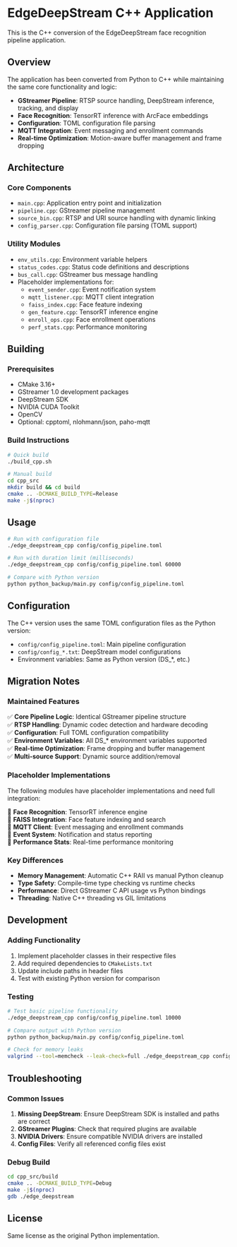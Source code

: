 # EdgeDeepStream C++ Application

This is the C++ conversion of the EdgeDeepStream face recognition pipeline application.

## Overview

The application has been converted from Python to C++ while maintaining the same core functionality and logic:

- **GStreamer Pipeline**: RTSP source handling, DeepStream inference, tracking, and display
- **Face Recognition**: TensorRT inference with ArcFace embeddings
- **Configuration**: TOML configuration file parsing
- **MQTT Integration**: Event messaging and enrollment commands
- **Real-time Optimization**: Motion-aware buffer management and frame dropping

## Architecture

### Core Components

- `main.cpp`: Application entry point and initialization
- `pipeline.cpp`: GStreamer pipeline management
- `source_bin.cpp`: RTSP and URI source handling with dynamic linking
- `config_parser.cpp`: Configuration file parsing (TOML support)

### Utility Modules

- `env_utils.cpp`: Environment variable helpers
- `status_codes.cpp`: Status code definitions and descriptions
- `bus_call.cpp`: GStreamer bus message handling
- Placeholder implementations for:
  - `event_sender.cpp`: Event notification system
  - `mqtt_listener.cpp`: MQTT client integration
  - `faiss_index.cpp`: Face feature indexing
  - `gen_feature.cpp`: TensorRT inference engine
  - `enroll_ops.cpp`: Face enrollment operations
  - `perf_stats.cpp`: Performance monitoring

## Building

### Prerequisites

- CMake 3.16+
- GStreamer 1.0 development packages
- DeepStream SDK
- NVIDIA CUDA Toolkit
- OpenCV
- Optional: cpptoml, nlohmann/json, paho-mqtt

### Build Instructions

```bash
# Quick build
./build_cpp.sh

# Manual build
cd cpp_src
mkdir build && cd build
cmake .. -DCMAKE_BUILD_TYPE=Release
make -j$(nproc)
```

## Usage

```bash
# Run with configuration file
./edge_deepstream_cpp config/config_pipeline.toml

# Run with duration limit (milliseconds)
./edge_deepstream_cpp config/config_pipeline.toml 60000

# Compare with Python version
python python_backup/main.py config/config_pipeline.toml
```

## Configuration

The C++ version uses the same TOML configuration files as the Python version:

- `config/config_pipeline.toml`: Main pipeline configuration
- `config/config_*.txt`: DeepStream model configurations
- Environment variables: Same as Python version (DS_*, etc.)

## Migration Notes

### Maintained Features

✅ **Core Pipeline Logic**: Identical GStreamer pipeline structure  
✅ **RTSP Handling**: Dynamic codec detection and hardware decoding  
✅ **Configuration**: Full TOML configuration compatibility  
✅ **Environment Variables**: All DS_* environment variables supported  
✅ **Real-time Optimization**: Frame dropping and buffer management  
✅ **Multi-source Support**: Dynamic source addition/removal  

### Placeholder Implementations

The following modules have placeholder implementations and need full integration:

🔄 **Face Recognition**: TensorRT inference engine  
🔄 **FAISS Integration**: Face feature indexing and search  
🔄 **MQTT Client**: Event messaging and enrollment commands  
🔄 **Event System**: Notification and status reporting  
🔄 **Performance Stats**: Real-time performance monitoring  

### Key Differences

- **Memory Management**: Automatic C++ RAII vs manual Python cleanup
- **Type Safety**: Compile-time type checking vs runtime checks
- **Performance**: Direct GStreamer C API usage vs Python bindings
- **Threading**: Native C++ threading vs GIL limitations

## Development

### Adding Functionality

1. Implement placeholder classes in their respective files
2. Add required dependencies to `CMakeLists.txt`
3. Update include paths in header files
4. Test with existing Python version for comparison

### Testing

```bash
# Test basic pipeline functionality
./edge_deepstream_cpp config/config_pipeline.toml 10000

# Compare output with Python version
python python_backup/main.py config/config_pipeline.toml

# Check for memory leaks
valgrind --tool=memcheck --leak-check=full ./edge_deepstream_cpp config/config_pipeline.toml 5000
```

## Troubleshooting

### Common Issues

1. **Missing DeepStream**: Ensure DeepStream SDK is installed and paths are correct
2. **GStreamer Plugins**: Check that required plugins are available
3. **NVIDIA Drivers**: Ensure compatible NVIDIA drivers are installed
4. **Config Files**: Verify all referenced config files exist

### Debug Build

```bash
cd cpp_src/build
cmake .. -DCMAKE_BUILD_TYPE=Debug
make -j$(nproc)
gdb ./edge_deepstream
```

## License

Same license as the original Python implementation.